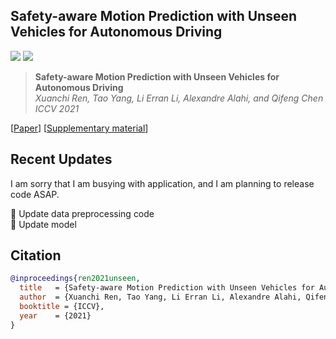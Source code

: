 ## Safety-aware Motion Prediction with Unseen Vehicles for Autonomous Driving

<a href="https://arxiv.org/abs/2109.01510"><img src="https://img.shields.io/badge/arXiv-2102.10543-b31b1b.svg"></a>
<a href="https://opensource.org/licenses/MIT"><img src="https://img.shields.io/badge/License-MIT-yellow.svg"></a>

> **Safety-aware Motion Prediction with Unseen Vehicles for Autonomous Driving** <br>
> *Xuanchi Ren, Tao Yang, Li Erran Li, Alexandre Alahi, and Qifeng Chen*<br>
> *ICCV 2021*<br>
> 
[[Paper](https://arxiv.org/pdf/2109.01510.pdf)]
[[Supplementary material]()]

## Recent Updates   
I am sorry that I am busying with application, and I am planning to release code ASAP.
<!-- :white_check_mark: Update StyleGAN2   -->
:black_square_button: Update data preprocessing code  
:black_square_button: Update model  

## Citation
```bibtex
@inproceedings{ren2021unseen,
  title   = {Safety-aware Motion Prediction with Unseen Vehicles for Autonomous Driving},
  author  = {Xuanchi Ren, Tao Yang, Li Erran Li, Alexandre Alahi, Qifeng Chen},
  booktitle = {ICCV},
  year    = {2021}
}
```
